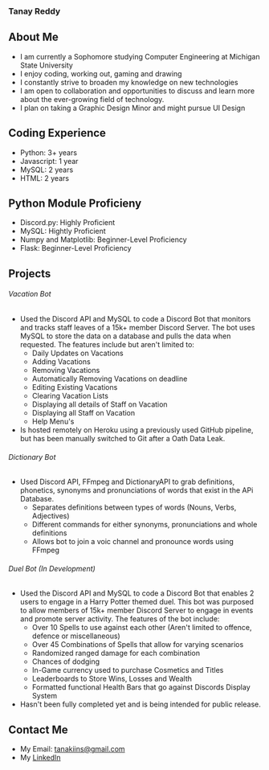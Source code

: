 ### Tanay Reddy

## About Me

- I am currently a Sophomore studying Computer Engineering at Michigan State University
- I enjoy coding, working out, gaming and drawing
- I constantly strive to broaden my knowledge on new technologies
- I am open to collaboration and opportunities to discuss and learn more about the ever-growing field of technology.
- I plan on taking a Graphic Design Minor and might pursue UI Design

## Coding Experience

- Python: 3+ years
- Javascript: 1 year
- MySQL: 2 years
- HTML: 2 years

## Python Module Proficieny

- Discord.py: Highly Proficient
- MySQL: Hightly Proficient
- Numpy and Matplotlib: Beginner-Level Proficiency
- Flask: Beginner-Level Proficiency

## Projects
###### Vacation Bot

- Used the Discord API and MySQL to code a Discord Bot that monitors and tracks staff leaves of a 15k+ member Discord Server. The bot uses MySQL to store the data on a database and pulls the data when requested. The features include but aren't limited to: 
  - Daily Updates on Vacations
  - Adding Vacations
  - Removing Vacations
  - Automatically Removing Vacations on deadline
  - Editing Existing Vacations
  - Clearing Vacation Lists
  - Displaying all details of Staff on Vacation
  - Displaying all Staff on Vacation
  - Help Menu's
 - Is hosted remotely on Heroku using a previously used GitHub pipeline, but has been manually switched to Git after a Oath Data Leak.

###### Dictionary Bot

- Used Discord API, FFmpeg and DictionaryAPI to grab definitions, phonetics, synonyms and pronunciations of words that exist in the APi Database.
  - Separates definitions between types of words (Nouns, Verbs, Adjectives)
  - Different commands for either synonyms, pronunciations and whole definitions
  - Allows bot to join a voic channel and pronounce words using FFmpeg 

###### Duel Bot (In Development)
 
- Used the Discord API and MySQL to code a Discord Bot that enables 2 users to engage in a Harry Potter themed duel. This bot was purposed to allow members of 15k+ member Discord Server to engage in events and promote server activity. The features of the bot include:
  - Over 10 Spells to use against each other (Aren't limited to offence, defence or miscellaneous)
  - Over 45 Combinations of Spells that allow for varying scenarios
  - Randomized ranged damage for each combination
  - Chances of dodging
  - In-Game currency used to purchase Cosmetics and Titles
  - Leaderboards to Store Wins, Losses and Wealth
  - Formatted functional Health Bars that go against Discords Display System
- Hasn't been fully completed yet and is being intended for public release.

## Contact Me

- My Email: tanakiins@gmail.com
- My [LinkedIn](https://www.linkedin.com/in/tanay-reddy-a69044222/)
